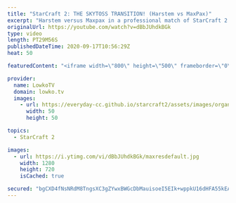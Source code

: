 ```yaml
---
title: "StarCraft 2: THE SKYTOSS TRANSITION! (Harstem vs MaxPax)"
excerpt: "Harstem versus Maxpax in a professional match of StarCraft 2. Really cool match of Protoss versus Protoss between a newcomer and a veteran.  Match is from OlimoLeague: https://www.patreon.com/olimoley  Become a YouTube member: https://lowko.tv/join Support my work on Patreon: http://www.patreon.com/lowkotv"
originalUrl: https://youtube.com/watch?v=dBbJUhdkBGk
type: video
length: PT29M56S
publishedDateTime: 2020-09-17T10:56:29Z
heat: 50

featuredContent: "<iframe width=\"800\" height=\"500\" frameborder=\"0\" src=\"https://www.youtube.com/embed/dBbJUhdkBGk\" allow=\"accelerometer; autoplay; encrypted-media; gyroscope; picture-in-picture\" allowfullscreen></iframe>"

provider:
  name: LowkoTV
  domain: lowko.tv
  images:
    - url: https://everyday-cc.github.io/starcraft2/assets/images/organizations/lowko.tv-50x50.jpg
      width: 50
      height: 50

topics:
  - StarCraft 2

images:
  - url: https://i.ytimg.com/vi/dBbJUhdkBGk/maxresdefault.jpg
    width: 1280
    height: 720
    isCached: true

secured: "bgCXD4fNsNRdM8TngsXC3gZYwxBWGcDbMauisoeI5EIk+wppkU16dHFA55kEAo4N8efElZqxbI/FkTDAk562u0IcWN4kd9sU3SUANpoIaCECG+VJz4oLgv92BceI6qmPXIRh9ZVdrQsjppjB/a0zOSl9CzdkU369AwHI1FM1U2C3TFiAq0SiX/8DTEz+sLBc4t/3YhdJOWGMYY9NjpkZPXRngxehWEJALPz9+UENQpVRAI4cQPK33bcEby2qZ7nMBrNv7Eg7Qrx/ut1/XYz7CHH6GDI1I2EFv5R1rU234aB1FW7n9FMfoR2kfW7x0hXkyu5xDTsLpPotRQQQI386HFkyErQsh8psGlXZEj7dB/LlC20W45dXw13pjH6TxRg7BUHYoNqxAvZgX3krDdxTEUSWNtt+CFkjGlqAOxQhBjE=;GEH+wKfgrXX92hCwol/Z0w=="
---
```


